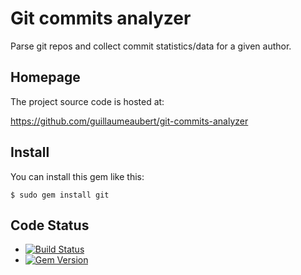 # Git commits analyzer

Parse git repos and collect commit statistics/data for a given author.


## Homepage

The project source code is hosted at:

https://github.com/guillaumeaubert/git-commits-analyzer


## Install

You can install this gem like this:

	$ sudo gem install git


## Code Status

* [![Build Status](https://api.travis-ci.org/guillaumeaubert/git-commits-analyzer.png)](https://travis-ci.org/guillaumeaubert/git-commits-analyzer)
* [![Gem Version](https://badge.fury.io/rb/git-commits-analyzer.svg)](https://badge.fury.io/rb/git-commits-analyzer)
